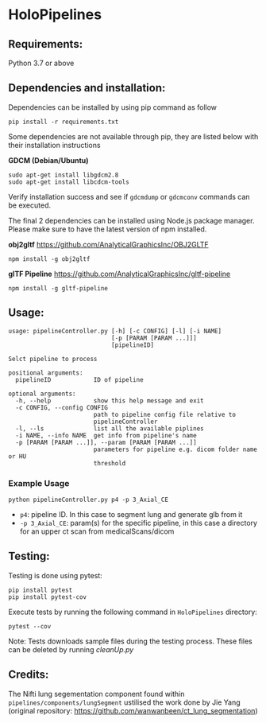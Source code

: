 # HoloPipelines

## Requirements:
Python 3.7 or above

## Dependencies and installation:
Dependencies can be installed by using pip command as follow
```
pip install -r requirements.txt
```

Some dependencies are not available through pip, they are listed below with their installation instructions

**GDCM (Debian/Ubuntu)**
```
sudo apt-get install libgdcm2.8
sudo apt-get install libcdcm-tools
```

Verify installation success and see if `gdcmdump` or `gdcmconv` commands can be executed.

The final 2 dependencies can be installed using Node.js package manager. Please make sure to have the latest version of npm installed.

**obj2gltf**  https://github.com/AnalyticalGraphicsInc/OBJ2GLTF
```
npm install -g obj2gltf
```

**glTF Pipeline** https://github.com/AnalyticalGraphicsInc/gltf-pipeline
```
npm install -g gltf-pipeline
```

## Usage:
```
usage: pipelineController.py [-h] [-c CONFIG] [-l] [-i NAME]
                             [-p [PARAM [PARAM ...]]]
                             [pipelineID]

Selct pipeline to process

positional arguments:
  pipelineID            ID of pipeline

optional arguments:
  -h, --help            show this help message and exit
  -c CONFIG, --config CONFIG
                        path to pipeline config file relative to
                        pipelineController
  -l, --ls              list all the available piplines
  -i NAME, --info NAME  get info from pipeline's name
  -p [PARAM [PARAM ...]], --param [PARAM [PARAM ...]]
                        parameters for pipeline e.g. dicom folder name or HU
                        threshold
```

### Example Usage
```
python pipelineController.py p4 -p 3_Axial_CE
```
- `p4`: pipeline ID. In this case to segment lung and generate glb from it
- `-p 3_Axial_CE`: param(s) for the specific pipeline, in this case a directory for an upper ct scan from medicalScans/dicom

## Testing:
Testing is done using pytest:
```
pip install pytest
pip install pytest-cov
```
Execute tests by running the following command in `HoloPipelines` directory:
```
pytest --cov
```
Note: Tests downloads sample files during the testing process. These files can be deleted by running *cleanUp.py*

## Credits:
The Nifti lung segementation component found within `pipelines/components/lungSegment` ustilised the work done by Jie Yang (original repository: https://github.com/wanwanbeen/ct_lung_segmentation)

